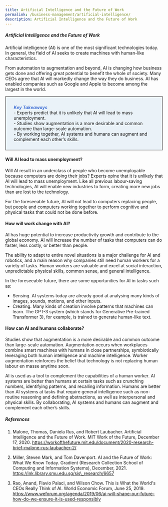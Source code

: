 ```yaml
---
title: Artificial Intelligence and the Future of Work
permalink: /business-management/artificial-intelligence/
description: Artificial Intelligence and the Future of Work
---
```

##### Artificial Intelligence and the Future of Work

Artificial intelligence (AI) is one of the most significant technologies today. In general, the field of AI seeks to create machines with human-like characteristics.

From automation to augmentation and beyond, AI is changing how business gets done and offering great potential to benefit the whole of society. Many CEOs agree that AI will markedly change the way they do business. AI has enabled companies such as Google and Apple to become among the largest in the world.

<div>

<p style="padding: 25px; border: 2px solid grey; background: #EAF2F8;"><font style="color:#4372d6;"><b><i>Key Takeaways</i></b></font>
<br> - Experts predict that it is unlikely that AI will lead to mass unemployment.
<br> - Studies show augmentation is a more desirable and common outcome than large-scale automation.
<br> - By working together, AI systems and humans can augment and complement each other’s skills.</p>

</div>

#### Will AI lead to mass unemployment?

Will AI result in an underclass of people who become unemployable because computers are doing their jobs? Experts opine that it is unlikely that AI will lead to mass unemployment. Like all previous labour-saving technologies, AI will enable new industries to form, creating more new jobs than are lost to the technology.

For the foreseeable future, AI will not lead to computers replacing people, but people and computers working together to perform cognitive and physical tasks that could not be done before. 

#### How will work change with AI?

AI has huge potential to increase productivity growth and contribute to the global economy. AI will increase the number of tasks that computers can do faster, less costly, or better than people.

The ability to adapt to entire novel situations is a major challenge for AI and robotics, and a main reason why companies still need human workers for a variety of tasks. Human workers are valuable and excel at social interaction, unpredictable physical skills, common sense, and general intelligence.

In the foreseeable future, there are some opportunities for AI in tasks such as:
* Sensing. AI systems today are already good at analysing many kinds of images, sounds, motions, and other inputs.
* Creating. Many kinds of creation involve patterns that machines can learn. The GPT-3 system (which stands for Generative Pre-trained Transformer 3), for example, is trained to generate human-like text.

#### How can AI and humans collaborate?

Studies show that augmentation is a more desirable and common outcome than large-scale automation. Augmentation occurs when workplaces combine smart machines with humans in close partnerships, symbiotically leveraging both human intelligence and machine intelligence. Worker augmentation reinforces the belief that technology is not replacing human labour en masse anytime soon.

AI is used as a tool to complement the capabilities of a human worker. AI systems are better than humans at certain tasks such as crunching numbers, identifying patterns, and recalling information. Humans are better than AI systems at tasks that require general intelligence such as non-routine reasoning and defining abstractions, as well as interpersonal and physical skills. By collaborating, AI systems and humans can augment and complement each other’s skills.

##### References

1. Malone, Thomas, Daniela Rus, and Robert Laubacher. Artificial Intelligence and the Future of Work. MIT Work of the Future, December 17, 2020. https://workofthefuture.mit.edu/document/2020-research-brief-malone-rus-laubacher-2/

2. Miller, Steven Mark, and Tom Davenport. AI and the Future of Work: What We Know Today. Gradient (Research Collection School of Computing and Information Systems), December, 2021. https://ink.library.smu.edu.sg/sis\_research/6657

3. Rao, Anand, Flavio Palaci, and Wilson Chow. This is What the World's CEOs Really Think of AI. World Economic Forum, June 25, 2019. https://www.weforum.org/agenda/2019/06/ai-will-shape-our-future-how-do-we-ensure-it-is-used-responsibly

